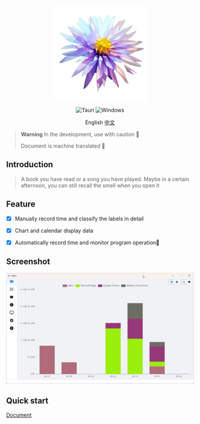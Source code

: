 <div align="center">
  <a href="https://shion.app/" target="_blank">
    <img src="./src-tauri/icons/128x128@2x.png" alt="logo">
  </a>

![Tauri](https://img.shields.io/badge/tauri-%2324C8DB.svg?style=for-the-badge&logo=tauri&logoColor=%23FFFFFF)
![Windows](https://img.shields.io/badge/Windows-0078D6?style=for-the-badge&logo=windows&logoColor=white)

  English
  <a href="./README-ZH.md">中文</a>
</div>

> **Warning**
> In the development, use with caution 🚧
> 
> Document is machine translated 🤖

## Introduction

> A book you have read or a song you have played. Maybe in a certain afternoon, you can still recall the smell when you open it




## Feature

- [x] Manually record time and classify the labels in detail
- [x] Chart and calendar display data
- [x] Automatically record time and monitor program operation🚧




## Screenshot

![overview](docs/overview.png)



## Quick start

[Document](https://shion.app/)

